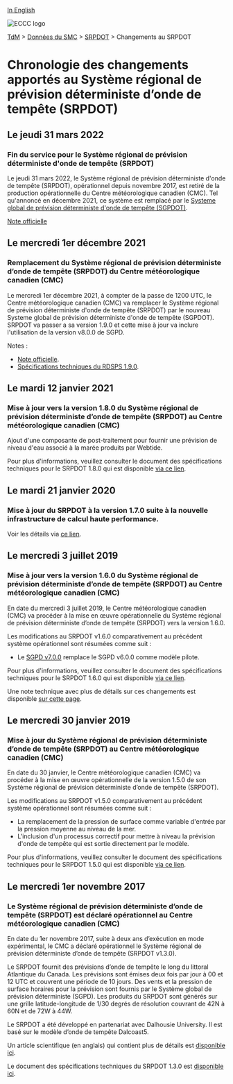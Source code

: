 [In English](changelog_rdsps_en.md)

![ECCC logo](../../img_eccc-logo.png)

[TdM](../../readme_fr.md) > [Données du SMC](../readme_fr.md) > [SRPDOT](readme_rdsps_fr.md) > Changements au SRPDOT

# Chronologie des changements apportés au Système régional de prévision déterministe d’onde de tempête (SRPDOT)

## Le jeudi 31 mars 2022

### Fin du service pour le Système régional de prévision déterministe d'onde de tempête (SRPDOT)

Le jeudi 31 mars 2022, le Système régional de prévision déterministe d'onde de tempête (SRPDOT), opérationnel depuis novembre 2017, est retiré de la production opérationnelle du Centre météorologique canadien (CMC). Tel qu'annoncé en décembre 2021, ce système est remplacé par le [Systeme global de prévision déterministe d'onde de tempête (SGPDOT)](/../nwp_gdsps/readme_gdsps_fr.md).

[Note officielle](https://dd.meteo.gc.ca/doc/genots/2022/03/29/NOCN03_CWAO_291746___07122) 

## Le mercredi 1er décembre 2021

### Remplacement du Système régional de prévision déterministe d’onde de tempête (SRPDOT) du Centre météorologique canadien (CMC)

Le mercredi 1er décembre 2021, à compter de la passe de 1200 UTC, le Centre météorologique canadien (CMC) va remplacer le Système régional de prévision déterministe d'onde de tempête (SRPDOT) par le nouveau Systeme global de prévision déterministe d'onde de tempête (SGPDOT). SRPDOT va passer a sa version 1.9.0 et cette mise à jour va inclure l'utilisation de la version v8.0.0 de SGPD.

Notes :

* [Note officielle](http://dd.meteo.gc.ca/doc/genots/2021/11/26/NOCN03_CWAO_262118___50159).
* [Spécifications techniques du RDSPS 1.9.0](https://collaboration.cmc.ec.gc.ca/cmc/cmoi/product_guide/docs/tech_specifications/tech_specifications_RDSPS_1.9.0_f.pdf).

## Le mardi 12 janvier 2021

### Mise à jour vers la version 1.8.0 du Système régional de prévision déterministe d’onde de tempête (SRPDOT) au Centre météorologique canadien (CMC)

Ajout d'une composante de post-traitement pour fournir une prévision de niveau d'eau associé à la marée produits par Webtide.

Pour plus d'informations, veuillez consulter le document des spécifications techniques pour le SRPDOT 1.8.0 qui est disponible [via ce lien](https://collaboration.cmc.ec.gc.ca/cmc/CMOI/product_guide/docs/tech_specifications/tech_specifications_RDSPS_1.8.0_f.pdf).

## Le mardi 21 janvier 2020

### Mise à jour du SRPDOT à la version 1.7.0 suite à la nouvelle infrastructure de calcul haute performance.

Voir les détails via [ce lien](../changelog_multisystems_fr.md).

## Le mercredi 3 juillet 2019

### Mise à jour vers la version 1.6.0 du Système régional de prévision déterministe d’onde de tempête (SRPDOT) au Centre météorologique canadien (CMC)

En date du mercredi 3 juillet 2019, le Centre météorologique canadien (CMC) va procéder à la mise en œuvre opérationnelle du Système régional de prévision déterministe d’onde de tempête (SRPDOT) vers la version 1.6.0.

Les modifications au SRPDOT v1.6.0 comparativement au précédent système opérationnel sont résumées comme suit :

* Le [SGPD v7.0.0](/../nwp_gdps/changelog_gdps_fr.md) remplace le SGPD v6.0.0 comme modèle pilote.

Pour plus d'informations, veuillez consulter le document des spécifications techniques pour le SRPDOT 1.6.0 qui est disponible [via ce lien](https://collaboration.cmc.ec.gc.ca/cmc/CMOI/product_guide/docs/tech_specifications/tech_specifications_RDSPS_1.6.0_f.pdf).

Une note technique avec plus de détails sur ces changements est disponible [sur cette page](https://collaboration.cmc.ec.gc.ca/cmc/CMOI/product_guide/docs/tech_notes/technote_rdsps-160_f.pdf).

## Le mercredi 30 janvier 2019

### Mise à jour du Système régional de prévision déterministe d’onde de tempête (SRPDOT) au Centre météorologique canadien (CMC)

En date du 30 janvier, le Centre météorologique canadien (CMC) va procéder à la mise en œuvre opérationnelle de la version 1.5.0 de son Système régional de prévision déterministe d’onde de tempête (SRPDOT).

Les modifications au SRPDOT v1.5.0 comparativement au précédent système opérationnel sont résumées comme suit :

* La remplacement de la pression de surface comme variable d'entrée par la pression moyenne au niveau de la mer.
* L'inclusion d'un processus correctif pour mettre à niveau la prévision d'onde de tempête qui est sortie directement par le modèle.

Pour plus d'informations, veuillez consulter le document des spécifications techniques pour le SRPDOT 1.5.0 qui est disponible [via ce lien](https://collaboration.cmc.ec.gc.ca/cmc/CMOI/product_guide/docs/tech_specifications/tech_specifications_RDSPS_1.5.0_f.pdf).

## Le mercredi 1er novembre 2017

### Le Système régional de prévision déterministe d’onde de tempête (SRPDOT) est déclaré opérationnel au Centre météorologique canadien (CMC)

En date du 1er novembre 2017, suite à deux ans d’exécution en mode expérimental, le CMC a déclaré opérationnel le Système régional de prévision déterministe d’onde de tempête (SRPDOT v1.3.0).

Le SRPDOT fournit des prévisions d’onde de tempête le long du littoral Atlantique du Canada. Les prévisions sont émises deux fois par jour à 00 et 12 UTC et couvrent une période de 10 jours. Des vents et la pression de surface horaires pour la prévision sont fournis par le Système global de prévision déterministe (SGPD). Les produits du SRPDOT sont générés sur une grille latitude-longitude de 1/30 degrés de résolution couvrant de 42N à 60N et de 72W à 44W.

Le SRPDOT a été développé en partenariat avec Dalhousie University. Il est basé sur le modèle d’onde de tempête Dalcoast5.

Un article scientifique (en anglais) qui contient plus de détails est [disponible ici](https://www.sciencedirect.com/science/article/pii/S1463500314001772).

Le document des spécifications techniques du SRPDOT 1.3.0 est [disponible ici](https://collaboration.cmc.ec.gc.ca/cmc/CMOI/product_guide/docs/tech_specifications/tech_specifications_RDSPS_1.3.0_f.pdf).
